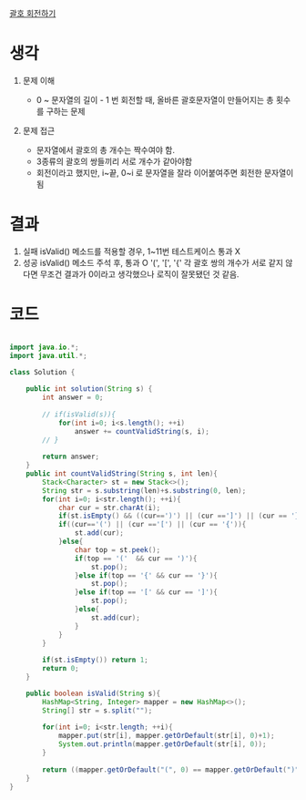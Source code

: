 [괄호 회전하기](https://school.programmers.co.kr/learn/courses/30/lessons/76502)

# 생각
1. 문제 이해
    - 0 ~ 문자열의 길이 - 1 번 회전할 때, 올바른 괄호문자열이 만들어지는 총 횟수를 구하는 문제

2. 문제 접근
    - 문자열에서 괄호의 총 개수는 짝수여야 함.
    - 3종류의 괄호의 쌍들끼리 서로 개수가 같아야함
    - 회전이라고 했지만, i~끝, 0~i 로 문자열을 잘라 이어붙여주면 회전한 문자열이 됨

# 결과
1. 실패
    isValid() 메소드를 적용할 경우, 1~11번 테스트케이스 통과 X
2. 성공
    isValid() 메소드 주석 후, 통과 O
    '(', '[', '{' 각 괄호 쌍의 개수가 서로 같지 않다면 무조건 결과가 0이라고 생각했으나 로직이 잘못됐던 것 같음.

# 코드
```java

import java.io.*;
import java.util.*;

class Solution {
    
    public int solution(String s) {
        int answer = 0;
    
        // if(isValid(s)){
            for(int i=0; i<s.length(); ++i)
                answer += countValidString(s, i);
        // }
        
        return answer;
    }
    public int countValidString(String s, int len){
        Stack<Character> st = new Stack<>();
        String str = s.substring(len)+s.substring(0, len);
        for(int i=0; i<str.length(); ++i){
            char cur = str.charAt(i);
            if(st.isEmpty() && ((cur==')') || (cur ==']') || (cur == '}'))) return 0;
            if((cur=='(') || (cur =='[') || (cur == '{')){
                st.add(cur);
            }else{
                char top = st.peek();
                if(top == '('  && cur == ')'){
                    st.pop();
                }else if(top == '{' && cur == '}'){
                    st.pop();
                }else if(top == '[' && cur == ']'){
                    st.pop();
                }else{
                    st.add(cur);
                }
            }
        }
        
        if(st.isEmpty()) return 1;
        return 0;
    }

    public boolean isValid(String s){
        HashMap<String, Integer> mapper = new HashMap<>();
        String[] str = s.split("");
        
        for(int i=0; i<str.length; ++i){
            mapper.put(str[i], mapper.getOrDefault(str[i], 0)+1);
            System.out.println(mapper.getOrDefault(str[i], 0));
        }
    
        return ((mapper.getOrDefault("(", 0) == mapper.getOrDefault(")", 0)) && (mapper.getOrDefault("[", 0) == mapper.getOrDefault("]", 0)) && (mapper.getOrDefault("{", 0) == mapper.getOrDefault("}", 0)));
    }
}


```
